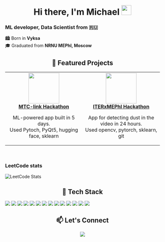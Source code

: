<!-- README.md -->

<h1 align="center">Hi there, I'm Michael</a> 
<img src="https://github.com/blackcater/blackcater/raw/main/images/Hi.gif" height="32"/></h1>
<h3 align="left"> ML developer, Data Scientist from 🇷🇺</h3>

<p align="left">
   🏙️ Born in <strong>Vyksa</strong><br/>
  🎓 Graduated from <strong>NRNU MEPhI, Moscow</strong><br/>
</p>

<h2 align="center">🚀 Featured Projects</h2>

<div align="center">

  <table>
    <tr>
      <td align="center" width="300">
        <a href="https://github.com/DrozdovMK/MTC-link-hackathon" target="_blank">
          <img src="https://media.giphy.com/media/3ohzdIuqJoo8QdKlnW/giphy.gif" width="100"/><br/>
          <strong>MTC-link Hackathon</strong>
        </a>
        <p>
          ML-powered app built in 5 days.<br/>
          Used Pytoch, PyQt5, hugging face, sklearn
        </p>
      </td>
      <td align="center" width="300">
        <a href="https://github.com/DrozdovMK/Tokodust" target="_blank">
          <img src="https://media.giphy.com/media/3ohzdIuqJoo8QdKlnW/giphy.gif" width="100"/><br/>
          <strong>ITERxMEPhI Hackathon</strong>
        </a>
        <p>
          App for detecting dust in the video in 24 hours.<br/>
          Used opencv, pytorch, sklearn, git
        </p>
    </tr>
    
  </table>

</div>


<br/>
<h3 align="left"> LeetCode stats</h3>

![LeetCode Stats](https://leetcard.jacoblin.cool/drzd?theme=light&font=Noto%20Sans%20Tagalog)
<br/>

<h2 align="center">🚀 Tech Stack</h2>
<p align="left">
  <!-- Core ML & DS -->
  <img src="https://img.shields.io/badge/Python-3776AB?style=for-the-badge&logo=python&logoColor=white"/>
  <img src="https://img.shields.io/badge/scikit--learn-F7931E?style=for-the-badge&logo=scikit-learn&logoColor=white"/>
  <img src="https://img.shields.io/badge/OpenCV-5C3EE8?style=for-the-badge&logo=opencv&logoColor=white"/>

  <!-- Deep Learning -->
  <img src="https://img.shields.io/badge/PyTorch-EE4C2C?style=for-the-badge&logo=PyTorch&logoColor=white"/>
  <img src="https://img.shields.io/badge/TensorFlow-FF6F00?style=for-the-badge&logo=tensorflow&logoColor=white"/>

  <!-- System & Dev -->
  <img src="https://img.shields.io/badge/threading-367DA9?style=for-the-badge&logo=python&logoColor=white"/>
  <img src="https://img.shields.io/badge/asyncio-347AB6?style=for-the-badge&logo=python&logoColor=white"/>
  <img src="https://img.shields.io/badge/multiprocessing-306998?style=for-the-badge&logo=python&logoColor=white"/>
  <img src="https://img.shields.io/badge/Docker-2496ED?style=for-the-badge&logo=docker&logoColor=white"/>
  <img src="https://img.shields.io/badge/Git-F05032?style=for-the-badge&logo=git&logoColor=white"/>
  <img src="https://img.shields.io/badge/Linux-FCC624?style=for-the-badge&logo=linux&logoColor=black"/>
  <img src="https://img.shields.io/badge/SQL-4479A1?style=for-the-badge&logo=postgresql&logoColor=white"/>

  <!-- IDEs & Notebooks -->
  <img src="https://img.shields.io/badge/Jupyter-F37626?style=for-the-badge&logo=jupyter&logoColor=white"/>
  <img src="https://img.shields.io/badge/VS_Code-007ACC?style=for-the-badge&logo=visual-studio-code&logoColor=white"/>
</p>

<h2 align="center">📫 Let's Connect</h2>
<p align="center">
  <a href="mailto:drozzdovskiy01@gmail.com"><img src="https://img.shields.io/badge/Email-D14836?style=flat-square&logo=gmail&logoColor=white"/></a>
</p>
